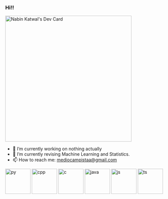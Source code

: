 ### Hi!!

<a href="https://app.daily.dev/nabeenkatwal7"><img src="https://api.daily.dev/devcards/47a55d97e6c142af9862d44e7d2aea68.png?r=jcd" width="400" alt="Nabin Katwal's Dev Card"/></a>

- 🔭 I’m currently working on nothing actually
- 🌱 I’m currently revising Machine Learning and Statistics.
- 📫 How to reach me: mediocampistaa@gmail.com

<img src="https://upload.wikimedia.org/wikipedia/commons/thumb/c/c3/Python-logo-notext.svg/1200px-Python-logo-notext.svg.png" width="80" alt="py"/>
<img src="https://upload.wikimedia.org/wikipedia/commons/thumb/1/18/ISO_C%2B%2B_Logo.svg/1200px-ISO_C%2B%2B_Logo.svg.png" width="80" alt="cpp"/>
<img src="https://upload.wikimedia.org/wikipedia/commons/thumb/1/18/C_Programming_Language.svg/695px-C_Programming_Language.svg.png" width="80" alt="c"/>
<img src="https://upload.wikimedia.org/wikipedia/en/thumb/3/30/Java_programming_language_logo.svg/1200px-Java_programming_language_logo.svg.png" width="80" alt="java"/>
<img src="https://www.computerhope.com/jargon/j/javascript.png" width="80" alt="js"/>
<img src="https://upload.wikimedia.org/wikipedia/commons/thumb/4/4c/Typescript_logo_2020.svg/1200px-Typescript_logo_2020.svg.png" width="80" alt="ts"/>
